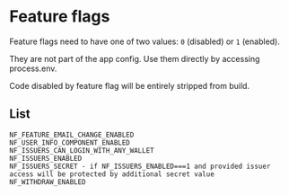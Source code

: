 # Feature flags

Feature flags need to have one of two values: `0` (disabled) or `1` (enabled).

They are not part of the app config. Use them directly by accessing process.env.

Code disabled by feature flag will be entirely stripped from build.

## List

```
NF_FEATURE_EMAIL_CHANGE_ENABLED
NF_USER_INFO_COMPONENT_ENABLED
NF_ISSUERS_CAN_LOGIN_WITH_ANY_WALLET
NF_ISSUERS_ENABLED
NF_ISSUERS_SECRET - if NF_ISSUERS_ENABLED===1 and provided issuer access will be protected by additional secret value
NF_WITHDRAW_ENABLED
```
